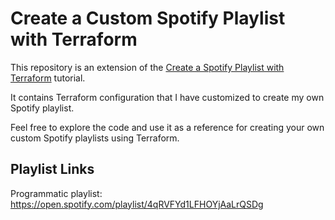 # Create a Custom Spotify Playlist with Terraform

This repository is an extension of the [Create a Spotify Playlist with Terraform](https://developer.hashicorp.com/terraform/tutorials/community-providers/spotify-playlist) tutorial. 

It contains Terraform configuration that I have customized to create my own Spotify playlist.

Feel free to explore the code and use it as a reference for creating your own custom Spotify playlists using Terraform.

## Playlist Links

Programmatic playlist: https://open.spotify.com/playlist/4qRVFYd1LFHOYjAaLrQSDg